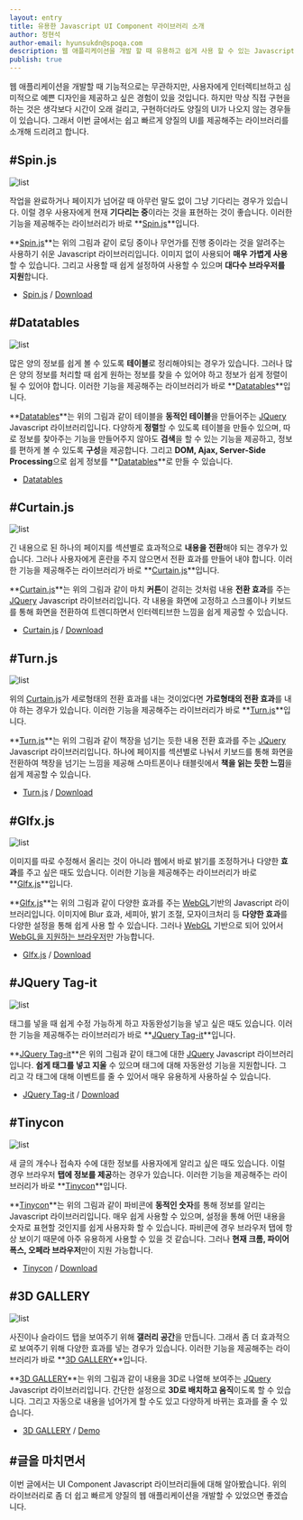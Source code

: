 ```yaml
---
layout: entry
title: 유용한 Javascript UI Component 라이브러리 소개
author: 정현석
author-email: hyunsukdn@spoqa.com
description: 웹 애플리케이션을 개발 할 때 유용하고 쉽게 사용 할 수 있는 Javascript UI Component들에 대해 소개 합니다.
publish: true
---
```



웹 애플리케이션을 개발할 때 기능적으로는 무관하지만, 사용자에게 인터렉티브하고 심미적으로 예쁜 디자인을 제공하고 싶은 경험이 있을 것입니다. 하지만 막상 직접 구현을 하는 것은 생각보다 시간이 오래 걸리고, 구현하더라도 양질의 UI가 나오지 않는 경우들이 있습니다. 그래서 이번 글에서는 쉽고 빠르게 양질의 UI를 제공해주는 라이브러리를 소개해 드리려고 합니다.

#Spin.js
---
  
![list](/images/UI_component/Spinjs.png)
  
작업을 완료하거나 페이지가 넘어갈 때 아무런 말도 없이 그냥 기다리는 경우가 있습니다. 이럴 경우 사용자에게 현재 **기다리는 중**이라는 것을 표현하는 것이 좋습니다. 이러한 기능을 제공해주는 라이브러리가 바로 **[Spin.js]**입니다.  
  
**[Spin.js]**는 위의 그림과 같이 로딩 중이나 무언가를 진행 중이라는 것을 알려주는 사용하기 쉬운 Javascript 라이브러리입니다. 이미지 없이 사용되어 **매우 가볍게 사용**할 수 있습니다. 그리고 사용할 때 쉽게 설정하여 사용할 수 있으며 **대다수 브라우저를 지원**합니다.
  
- [Spin.js] / [Download](https://github.com/fgnass/spin.js)
  
#Datatables
---
  
![list](/images/UI_component/Datatables.png)  
  
많은 양의 정보를 쉽게 볼 수 있도록 **테이블**로 정리해야되는 경우가 있습니다. 그러나 많은 양의 정보를 처리할 때 쉽게 원하는 정보를 찾을 수 있어야 하고 정보가 쉽게 정렬이 될 수 있어야 합니다. 이러한 기능을 제공해주는 라이브러리가 바로 **[Datatables]**입니다.  
  
**[Datatables]**는 위의 그림과 같이 테이블을 **동적인 테이블**을 만들어주는 [JQuery] Javascript 라이브러리입니다. 다양하게 **정렬**할 수 있도록 테이블을 만들수 있으며, 따로 정보를 찾아주는 기능을 만들어주지 않아도 **검색**을 할 수 있는 기능을 제공하고, 정보를 편하게 볼 수 있도록 **구성**을 제공합니다. 그리고 **DOM, Ajax, Server-Side Processing**으로 쉽게 정보를 **[Datatables]**로 만들 수 있습니다.
  
- [Datatables]
  
#Curtain.js
---
  
![list](/images/UI_component/Curtainjs.png)  
  
긴 내용으로 된 하나의 페이지를 섹션별로 효과적으로 **내용을 전환**해야 되는 경우가 있습니다. 그러나 사용자에게 혼란을 주지 않으면서 전환 효과를 만들어 내야 합니다. 이러한 기능을 제공해주는 라이브러리가 바로 **[Curtain.js]**입니다.  
  
**[Curtain.js]**는 위의 그림과 같이 마치 **커튼**이 걷히는 것처럼 내용 **전환 효과**를 주는 [JQuery] Javascript 라이브러리입니다. 각 내용을 화면에 고정하고 스크롤이나 키보드를 통해 화면을 전환하여 트렌디하면서 인터렉티브한 느낌을 쉽게 제공할 수 있습니다.
  
- [Curtain.js] / [Download](https://github.com/Victa/curtain.js)
  
#Turn.js
---
  
![list](/images/UI_component/Turnjs.png)  
  
위의 [Curtain.js]가 세로형태의 전환 효과를 내는 것이었다면 **가로형태의 전환 효과**를 내야 하는 경우가 있습니다. 이러한 기능을 제공해주는 라이브러리가 바로 **[Turn.js]**입니다.  
  
**[Turn.js]**는 위의 그림과 같이 책장을 넘기는 듯한 내용 전환 효과를 주는 [JQuery] Javascript 라이브러리입니다. 하나에 페이지를 섹션별로 나눠서 키보드를 통해 화면을 전환하여 책장을 넘기는 느낌을 제공해 스마트폰이나 태블릿에서 **책을 읽는 듯한 느낌**을 쉽게 제공할 수 있습니다.
  
- [Turn.js] / [Download](https://github.com/blasten/turn.js)
  
#Glfx.js
---
  
![list](/images/UI_component/Glfxjs.png)  
  
이미지를 따로 수정해서 올리는 것이 아니라 웹에서 바로 밝기를 조정하거나 다양한 **효과**를 주고 싶은 때도 있습니다. 이러한 기능을 제공해주는 라이브러리가 바로 **[Glfx.js]**입니다.
  
**[Glfx.js]**는 위의 그림과 같이 다양한 효과를 주는 [WebGL]기반의 Javascript 라이브러리입니다. 이미지에 Blur 효과, 세피아, 밝기 조절, 모자이크처리 등 **다양한 효과**를 다양한 설정을 통해 쉽게 사용 할 수 있습니다. 그러나 [WebGL] 기반으로 되어 있어서 [WebGL을 지원하는 브라우저](http://www.khronos.org/webgl/wiki/Getting_a_WebGL_Implementation)만 가능합니다.
  
- [Glfx.js] / [Download](https://github.com/evanw/glfx.js)
  
#JQuery Tag-it
---
  
![list](/images/UI_component/Tag-it.png)  
  
태그를 넣을 때  쉽게 수정 가능하게 하고 자동완성기능을 넣고 싶은 때도 있습니다. 이러한 기능을 제공해주는 라이브러리가 바로 **[JQuery Tag-it]**입니다.  
  
**[JQuery Tag-it]**은 위의 그림과 같이 태그에 대한 [JQuery] Javascript 라이브러리입니다. **쉽게 태그를 넣고 지울** 수 있으며 태그에 대해 자동완성 기능을 지원합니다. 그리고 각 태그에 대해 이벤트를 줄 수 있어서 매우 유용하게 사용하실 수 있습니다.
  
- [JQuery Tag-it] / [Download](https://github.com/aehlke/tag-it)
  
#Tinycon
---
  
![list](/images/UI_component/Tinycon.png)  
  
새 글의 개수나 접속자 수에 대한 정보를 사용자에게 알리고 싶은 때도 있습니다. 이럴 경우 브라우저 **탭에 정보를 제공**하는 경우가 있습니다. 이러한 기능을 제공해주는 라이브러리가 바로 **[Tinycon]**입니다.
  
**[Tinycon]**는 위의 그림과 같이 파비콘에 **동적인 숫자**를 통해 정보를 알리는 Javascript 라이브러리입니다. 매우 쉽게 사용할 수 있으며, 설정을 통해 어떤 내용을 숫자로 표현할 것인지를 쉽게 사용자화 할 수 있습니다. 파비콘에 경우 브라우저 탭에 항상 보이기 때문에 아주 유용하게 사용할 수 있을 것 같습니다. 그러나 **현재 크롬, 파이어폭스, 오페라 브라우저**만이 지원 가능합니다.
  
- [Tinycon] / [Download](https://github.com/tommoor/tinycon)
  
#3D GALLERY
---
  
![list](/images/UI_component/3DGallery.png)  
  
사진이나 슬라이드 탭을 보여주기 위해 **갤러리 공간**을 만듭니다. 그래서 좀 더 효과적으로 보여주기 위해 다양한 효과를 넣는 경우가 있습니다. 이러한 기능을 제공해주는 라이브러리가 바로 **[3D GALLERY]**입니다.  
  
**[3D GALLERY]**는 위의 그림과 같이 내용을 3D로 나열해 보여주는 [JQuery] Javascript 라이브러리입니다. 간단한 설정으로 **3D로 배치하고 움직**이도록 할 수 있습니다. 그리고 자동으로 내용을 넘어가게 할 수도 있고 다양하게 바뀌는 효과를 줄 수 있습니다.
  
- [3D GALLERY] / [Demo](http://tympanus.net/Development/3DGallery/)
  
#글을 마치면서
---
이번 글에서는 UI Component Javascript 라이브러리들에 대해 알아봤습니다. 위의 라이브러리로 좀 더 쉽고 빠르게 양질의 웹 애플리케이션을 개발할 수 있었으면 좋겠습니다.


[Spin.js]: http://fgnass.github.com/spin.js/
[Datatables]: http://datatables.net/
[Curtain.js]: http://curtain.victorcoulon.fr/
[Turn.js]: http://www.turnjs.com/
[Glfx.js]: http://evanw.github.com/glfx.js/
[JQuery Tag-it]: http://aehlke.github.com/tag-it/
[Tinycon]: http://tommoor.github.com/tinycon/
[3D GALLERY]: http://tympanus.net/codrops/2012/02/06/3d-gallery-with-css3-and-jquery/
[WebGL]: http://www.khronos.org/webgl/
[JQuery]: http://jquery.com/